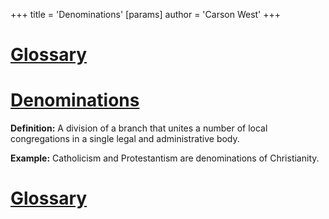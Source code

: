 +++
 title = 'Denominations'
[params]
	author = 'Carson West'
+++
# [Glossary](./../glossary/)

# [Denominations](./../denominations/) 
**Definition:** A division of a branch that unites a number of local congregations in a single legal and administrative body.

**Example:**  Catholicism and Protestantism are denominations of Christianity.

# [Glossary](./../glossary/)
